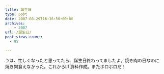 ```yaml
---
title: 誕生日
type: post
date: 2007-08-29T16:16:56+00:00
archives:
    - 2007
url: /誕生日/
post_views_count:
  - 95

---
```

うは、忙しくなったと思ってたら、誕生日終わってましたよ。焼き肉の日なのに焼き肉食えなかった。これからLT資料作成。またボロボロだ！